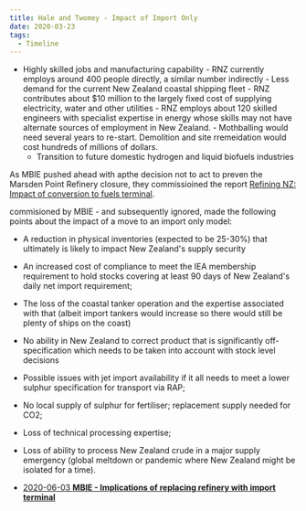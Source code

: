 ```yaml
---
title: Hale and Twomey - Impact of Import Only
date: 2020-03-23
tags:
  - Timeline
---
```


  - Highly skilled jobs and manufacturing capability 
        - RNZ currently employs around 400 people directly, a similar number indirectly
        - Less demand for the current New Zealand coastal shipping fleet
        - RNZ contributes about \$10 million to the largely fixed cost of supplying electricity, water and other utilities
        - RNZ employs about 120 skilled engineers with specialist expertise in energy whose skills may not have alternate sources of employment in New Zealand.
        - Mothballing would need several years to re-start. Demolition and site rremeidation would cost hundreds of millions of dollars.
    - Transition to future domestic hydrogen and liquid biofuels industries 

As MBIE pushed ahead with apthe decision not to act to preven the Marsden Point Refinery closure, they commissioined the report [Refining NZ: Impact of conversion to fuels terminal](https://www.mbie.govt.nz/dmsdocument/15260-refining-nz-impact-of-conversion-to-fuels-terminal). 

commisioned by MBIE - and subsequently ignored, made the following points about the impact of a move to an import only model:
- A reduction in physical inventories (expected to be 25-30%) that ultimately is likely 
 to impact New Zealand's supply security
- An increased cost of compliance to meet the IEA membership requirement to hold stocks
covering at least 90 days of New Zealand's daily net import requirement;
- The loss of the coastal tanker operation and the expertise associated with that 
 (albeit import tankers would increase so there would still be plenty of ships on the coast)
- No ability in New Zealand to correct product that is significantly off-specification 
  which needs to be taken into account with stock level decisions
- Possible issues with jet import availability if it all needs to meet a lower sulphur specification for transport via RAP;
- No local supply of sulphur for fertiliser; replacement supply needed for CO2;
- Loss of technical processing expertise;
- Loss of ability to process New Zealand crude in a major supply emergency (global meltdown or pandemic where New Zealand might be isolated for a time).

- [2020-06-03 **MBIE - Implications of replacing refinery with import terminal**](oia/Doc%202%203319%2019-20%20Briefing%20-%20Update%20on%20Refining%20NZ%20strategic%20review_Redacted.pdf)
  
